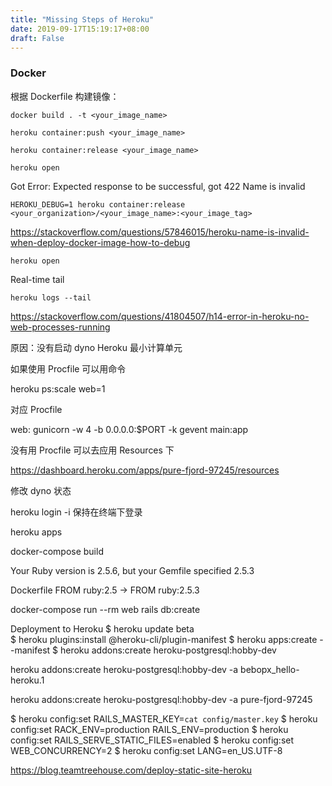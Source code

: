 ```yaml
---
title: "Missing Steps of Heroku"
date: 2019-09-17T15:19:17+08:00
draft: False
---
```


### Docker

根据 Dockerfile 构建镜像：

`docker build . -t <your_image_name>`

`heroku container:push <your_image_name>`

`heroku container:release <your_image_name>`

`heroku open`

Got Error: Expected response to be successful, got 422
Name is invalid

`HEROKU_DEBUG=1 heroku container:release <your_organization>/<your_image_name>:<your_image_tag>`

https://stackoverflow.com/questions/57846015/heroku-name-is-invalid-when-deploy-docker-image-how-to-debug

`heroku open`

Real-time tail

`heroku logs --tail`

https://stackoverflow.com/questions/41804507/h14-error-in-heroku-no-web-processes-running

原因：没有启动 dyno Heroku 最小计算单元

如果使用 Procfile 可以用命令

heroku ps:scale web=1

对应 Procfile

web: gunicorn -w 4 -b 0.0.0.0:$PORT -k gevent main:app

没有用 Procfile 可以去应用 Resources 下

https://dashboard.heroku.com/apps/pure-fjord-97245/resources

修改 dyno 状态

heroku login -i 保持在终端下登录

heroku apps

docker-compose build

Your Ruby version is 2.5.6, but your Gemfile specified 2.5.3

Dockerfile
FROM ruby:2.5 -> FROM ruby:2.5.3

docker-compose run --rm web rails db:create

Deployment to Heroku
$ heroku update beta  
$ heroku plugins:install @heroku-cli/plugin-manifest
$ heroku apps:create --manifest
$ heroku addons:create heroku-postgresql:hobby-dev


heroku addons:create heroku-postgresql:hobby-dev -a bebopx_hello-heroku.1

heroku addons:create heroku-postgresql:hobby-dev -a pure-fjord-97245

$ heroku config:set RAILS_MASTER_KEY=`cat config/master.key`
$ heroku config:set RACK_ENV=production RAILS_ENV=production
$ heroku config:set RAILS_SERVE_STATIC_FILES=enabled
$ heroku config:set WEB_CONCURRENCY=2
$ heroku config:set LANG=en_US.UTF-8

https://blog.teamtreehouse.com/deploy-static-site-heroku